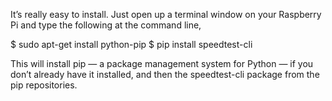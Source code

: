 It’s really easy to install. Just open up a terminal window on your Raspberry Pi and type the following at the command line,

$ sudo apt-get install python-pip
$ pip install speedtest-cli

This will install pip — a package management system for Python — if you don’t already have it installed, and then the speedtest-cli package from the pip repositories.

